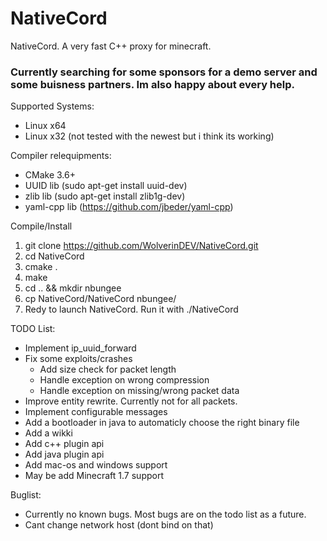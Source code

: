 # NativeCord
NativeCord. A very fast C++ proxy for minecraft.

### Currently searching for some sponsors for a demo server and some buisness partners. Im also happy about every help.

Supported Systems:
- Linux x64
- Linux x32 (not tested with the newest but i think its working)

Compiler relequipments:
- CMake 3.6+
- UUID lib (sudo apt-get install uuid-dev)
- zlib lib (sudo apt-get install zlib1g-dev)
- yaml-cpp lib (https://github.com/jbeder/yaml-cpp)

Compile/Install
  1. git clone https://github.com/WolverinDEV/NativeCord.git<br>
  2. cd NativeCord<br>
  3. cmake .<br>
  4. make<br>
  5. cd .. && mkdir nbungee<br>
  6. cp NativeCord/NativeCord nbungee/<br>
  7. Redy to launch NativeCord. Run it with ./NativeCord<br>

TODO List:
- Implement ip_uuid_forward
- Fix some exploits/crashes
  - Add size check for packet length
  - Handle exception on wrong compression
  - Handle exception on missing/wrong packet data
- Improve entity rewrite. Currently not for all packets.
- Implement configurable messages
- Add a bootloader in java to automaticly choose the right binary file
- Add a wikki
- Add c++ plugin api
- Add java plugin api
- Add mac-os and windows support
- May be add Minecraft 1.7 support

Buglist:
- Currently no known bugs. Most bugs are on the todo list as a future.
- Cant change network host (dont bind on that)
